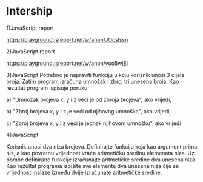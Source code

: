 # Intership

1)JavaScript report 

https://playground.jsreport.net/w/anon/JOcsIssn

2)JavaScript report

https://playground.jsreport.net/w/anon/voo5wjEi

3)JavaScript
Potrebno je napraviti funkciju u koju korisnik unosi 3 cijela broja. Zatim program izračuna umnožak i zbroj tri unesena broja. Kao rezultat program ispisuje poruku: 

a) "Umnožak brojeva x, y i z veći je od zbroja brojeva", ako vrijedi,

b) "Zbroj brojeva x, y i z je veći od njihovog umnoška", ako vrijedi,

c) "Zbroj brojeva x, y i z veći je jednak njihovom umnošku", ako vrijedi


4)JavaScript

Korisnik unosi dva niza brojeva. Definirajte funkciju koja kao argument prima niz, a kao povratnu vrijednost vraća aritmetičku sredinu elemenata niza. Uz pomoć definirane funkcije izračunajte aritmetičke sredine dva unesena niza. Kao rezultat programa ispišite sve elemente dva unesena niza čije se vrijednosti nalaze između dvije izračunate aritmetičke sredine.
